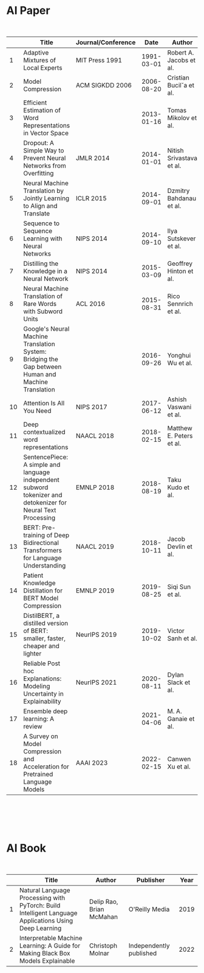 # AI Paper
<br>

|    | Title                                                                                                         | Journal/Conference | Date       | Author                   | Link                                                                                                           |
| -- | ------------------------------------------------------------------------------------------------------------- | ------------------ | ---------- | ------------------------ | -------------------------------------------------------------------------------------------------------------- |
| 1  | Adaptive Mixtures of Local Experts                                                                            | MIT Press 1991     | 1991-03-01 | Robert A. Jacobs et al.  | [paper](https://ieeexplore.ieee.org/abstract/document/6797059) |
| 2  | Model Compression                                                                                             | ACM SIGKDD 2006    | 2006-08-20 | Cristian Bucil˘a et al.  | [paper](https://dl.acm.org/doi/abs/10.1145/1150402.1150464)       |
| 3  | Efficient Estimation of Word Representations in Vector Space                                                  |                    | 2013-01-16 | Tomas Mikolov et al.     | [paper](http://arxiv.org/abs/1301.3781v3)                                           |
| 4  | Dropout: A Simple Way to Prevent Neural Networks from Overfitting                                             |  JMLR 2014         | 2014-01-01 | Nitish Srivastava et al. | [paper](https://ieeexplore.ieee.org/abstract/document/6797059) |
| 5  | Neural Machine Translation by Jointly Learning to Align and Translate                                         | ICLR  2015         | 2014-09-01 | Dzmitry Bahdanau et al.  | [paper](http://arxiv.org/abs/1409.0473v7)                                           |
| 6  | Sequence to Sequence Learning with Neural Networks                                                            | NIPS  2014         | 2014-09-10 | Ilya Sutskever et al.    | [paper](http://arxiv.org/abs/1409.3215v3)                                           |
| 7  | Distilling the Knowledge in a Neural Network                                                                  | NIPS  2014         | 2015-03-09 | Geoffrey Hinton et al.   | [paper](http://arxiv.org/abs/1503.02531v1)                                         |
| 8  | Neural Machine Translation of Rare Words with Subword Units                                                   | ACL  2016          | 2015-08-31 | Rico Sennrich et al.     | [paper](http://arxiv.org/abs/1508.07909v5)                                         |
| 9  | Google's Neural Machine Translation System: Bridging the Gap between Human and Machine Translation            |                    | 2016-09-26 | Yonghui Wu et al.        | [paper](http://arxiv.org/abs/1609.08144v2)                                         |
| 10 | Attention Is All You Need                                                                                     | NIPS  2017         | 2017-06-12 | Ashish Vaswani et al.    | [paper](http://arxiv.org/abs/1706.03762v5)                                         |
| 11 | Deep contextualized word representations                                                                      | NAACL  2018        | 2018-02-15 | Matthew E. Peters et al. | [paper](http://arxiv.org/abs/1802.05365v2)                                         |
| 12 | SentencePiece: A simple and language independent subword tokenizer and detokenizer for Neural Text Processing | EMNLP 2018         | 2018-08-19 | Taku Kudo et al.         | [paper](http://arxiv.org/abs/1808.06226v1)                                         |
| 13 | BERT: Pre-training of Deep Bidirectional Transformers for Language Understanding                              | NAACL 2019         | 2018-10-11 | Jacob Devlin et al.      | [paper](http://arxiv.org/abs/1810.04805v2)                                         |
| 14 | Patient Knowledge Distillation for BERT Model Compression                                                     | EMNLP  2019        | 2019-08-25 | Siqi Sun et al.          | [paper](http://arxiv.org/abs/1908.09355v1)                                         |
| 15 | DistilBERT, a distilled version of BERT: smaller, faster, cheaper and lighter                                 | NeurIPS 2019       | 2019-10-02 | Victor Sanh et al.       | [paper](http://arxiv.org/abs/1910.01108v4)                                         |
| 16 | Reliable Post hoc Explanations: Modeling Uncertainty in Explainability                                        | NeurIPS 2021       | 2020-08-11 | Dylan Slack et al.       | [paper](http://arxiv.org/abs/2008.05030v4)                                         |
| 17 | Ensemble deep learning: A review                                                                              |                    | 2021-04-06 | M. A. Ganaie et al.      | [paper](http://arxiv.org/abs/2104.02395v3)                                         |
| 18 | A Survey on Model Compression and Acceleration for Pretrained Language Models                                 | AAAI  2023         | 2022-02-15 | Canwen Xu et al.         | [paper](http://arxiv.org/abs/2202.07105v2)                                         |

<br><br><br><br>

# AI Book
<br>

|   | Title                                                                                                 | Author                   | Publisher               | Year |
| - | ----------------------------------------------------------------------------------------------------- | ------------------------ | ----------------------- | ---- |
| 1 | Natural Language Processing with PyTorch: Build Intelligent Language Applications Using Deep Learning | Delip Rao, Brian McMahan | O'Reilly Media         | 2019 |
| 2 | Interpretable Machine Learning: A Guide for Making Black Box Models Explainable                       | Christoph Molnar         | Independently published | 2022 |

<br><br><br><br>

